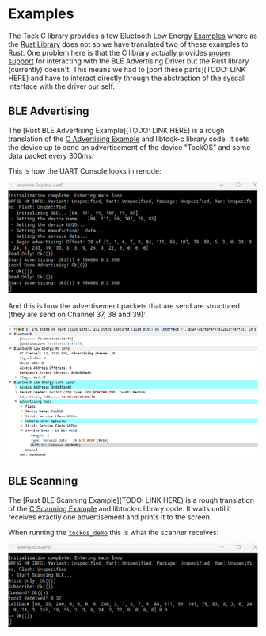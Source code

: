 # Examples

The Tock C library provides a few Bluetooth Low Energy [Examples](https://github.com/tock/libtock-c/blob/master/examples/) where as the [Rust Library](https://github.com/tock/libtock-rs/tree/master/examples) does not so we have translated two of these examples to Rust.
One problem here is that the C library actually provides [proper support](https://github.com/tock/libtock-c/blob/master/libtock/ble.c) for interacting with the BLE Advertising Driver but the Rust library (currently) doesn't.
This means we had to [port these parts](TODO: LINK HERE) and have to interact directly through the abstraction of the syscall interface with the driver our self.

## BLE Advertising

The [Rust BLE Advertising Example](TODO: LINK HERE) is a rough translation of the [C Advertising Example](https://github.com/tock/libtock-c/blob/master/examples/ble_advertising) and libtock-c library code.
It sets the device up to send an advertisement of the device "TockOS" and some data packet every 300ms.

This is how the UART Console looks in renode:

![](advertise.png)

And this is how the advertisement packets that are send are structured (they are send on Channel 37, 38 and 39):

![](packet.png)

## BLE Scanning

The [Rust BLE Scanning Example](TODO: LINK HERE) is a rough translation of the [C Scanning Example](https://github.com/tock/libtock-c/tree/master/examples/ble_passive_scanning) and libtock-c library code.
It waits until it receives exactly one advertisement and prints it to the screen.

When running the [`tockos_demo`](build.html#tockos_demo) this is what the scanner receives:

![](receive.png)